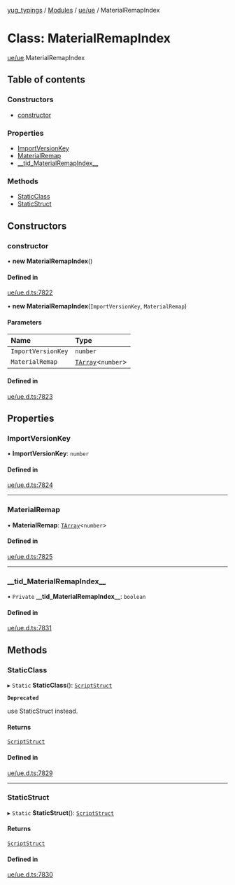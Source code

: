 [yug_typings](../README.md) / [Modules](../modules.md) / [ue/ue](../modules/ue_ue.md) / MaterialRemapIndex

# Class: MaterialRemapIndex

[ue/ue](../modules/ue_ue.md).MaterialRemapIndex

## Table of contents

### Constructors

- [constructor](ue_ue.MaterialRemapIndex.md#constructor)

### Properties

- [ImportVersionKey](ue_ue.MaterialRemapIndex.md#importversionkey)
- [MaterialRemap](ue_ue.MaterialRemapIndex.md#materialremap)
- [\_\_tid\_MaterialRemapIndex\_\_](ue_ue.MaterialRemapIndex.md#__tid_materialremapindex__)

### Methods

- [StaticClass](ue_ue.MaterialRemapIndex.md#staticclass)
- [StaticStruct](ue_ue.MaterialRemapIndex.md#staticstruct)

## Constructors

### constructor

• **new MaterialRemapIndex**()

#### Defined in

[ue/ue.d.ts:7822](https://github.com/YugMetaverse/yug_typings/blob/25cad34/ue/ue.d.ts#L7822)

• **new MaterialRemapIndex**(`ImportVersionKey`, `MaterialRemap`)

#### Parameters

| Name | Type |
| :------ | :------ |
| `ImportVersionKey` | `number` |
| `MaterialRemap` | [`TArray`](../interfaces/ue_puerts.TArray.md)<`number`\> |

#### Defined in

[ue/ue.d.ts:7823](https://github.com/YugMetaverse/yug_typings/blob/25cad34/ue/ue.d.ts#L7823)

## Properties

### ImportVersionKey

• **ImportVersionKey**: `number`

#### Defined in

[ue/ue.d.ts:7824](https://github.com/YugMetaverse/yug_typings/blob/25cad34/ue/ue.d.ts#L7824)

___

### MaterialRemap

• **MaterialRemap**: [`TArray`](../interfaces/ue_puerts.TArray.md)<`number`\>

#### Defined in

[ue/ue.d.ts:7825](https://github.com/YugMetaverse/yug_typings/blob/25cad34/ue/ue.d.ts#L7825)

___

### \_\_tid\_MaterialRemapIndex\_\_

• `Private` **\_\_tid\_MaterialRemapIndex\_\_**: `boolean`

#### Defined in

[ue/ue.d.ts:7831](https://github.com/YugMetaverse/yug_typings/blob/25cad34/ue/ue.d.ts#L7831)

## Methods

### StaticClass

▸ `Static` **StaticClass**(): [`ScriptStruct`](ue_ue.ScriptStruct.md)

**`Deprecated`**

use StaticStruct instead.

#### Returns

[`ScriptStruct`](ue_ue.ScriptStruct.md)

#### Defined in

[ue/ue.d.ts:7829](https://github.com/YugMetaverse/yug_typings/blob/25cad34/ue/ue.d.ts#L7829)

___

### StaticStruct

▸ `Static` **StaticStruct**(): [`ScriptStruct`](ue_ue.ScriptStruct.md)

#### Returns

[`ScriptStruct`](ue_ue.ScriptStruct.md)

#### Defined in

[ue/ue.d.ts:7830](https://github.com/YugMetaverse/yug_typings/blob/25cad34/ue/ue.d.ts#L7830)
